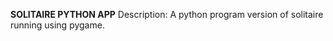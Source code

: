 **SOLITAIRE PYTHON APP**
Description:
  A python program version of solitaire running using pygame.
